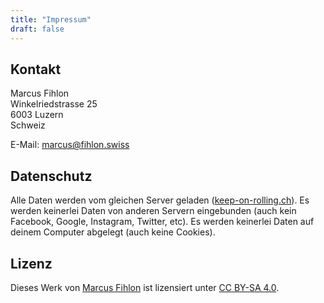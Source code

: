 ```yaml
---
title: "Impressum"
draft: false
---
```


## Kontakt

Marcus Fihlon  
Winkelriedstrasse 25  
6003 Luzern  
Schweiz

E-Mail: marcus@fihlon.swiss

## Datenschutz

Alle Daten werden vom gleichen Server geladen ([keep-on-rolling.ch](https://keep-on-rolling.ch)). Es werden keinerlei Daten von anderen Servern eingebunden (auch kein Facebook, Google, Instagram, Twitter, etc). Es werden keinerlei Daten auf deinem Computer abgelegt (auch keine Cookies).

## Lizenz

Dieses Werk von [Marcus Fihlon](https://fihlon.swiss/) ist lizensiert unter [CC BY-SA 4.0](https://creativecommons.org/licenses/by-sa/4.0/).
